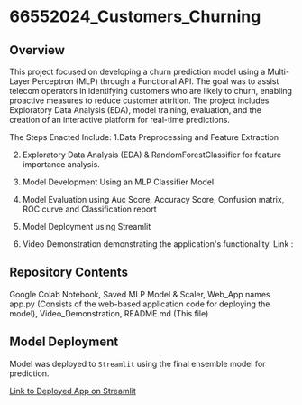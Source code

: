 # 66552024_Customers_Churning

## Overview
This project focused on developing a churn prediction model using a Multi-Layer Perceptron (MLP) through a Functional API. The goal was to assist telecom operators in identifying customers who are likely to churn, enabling proactive measures to reduce customer attrition. The project includes Exploratory Data Analysis (EDA), model training, evaluation, and the creation of an interactive platform for real-time predictions.

The Steps Enacted Include:
1.Data Preprocessing and Feature Extraction

2. Exploratory Data Analysis (EDA) & RandomForestClassifier for feature importance analysis.

3. Model Development Using an MLP Classifier Model
   
4. Model Evaluation using Auc Score, Accuracy Score, Confusion matrix, ROC curve and Classification report
   
5. Model Deployment using Streamlit
   
6. Video Demonstration demonstrating the application's functionality. Link :



## Repository Contents
Google Colab Notebook,
Saved MLP Model & Scaler,
Web_App names app.py (Consists of the web-based application code for deploying the model),
Video_Demonstration,
README.md (This file)



## Model Deployment
Model was deployed to `Streamlit` using the final ensemble model for prediction.


[Link to Deployed App on Streamlit](https://66552024customerschurning-aiassignment3.streamlit.app/)
